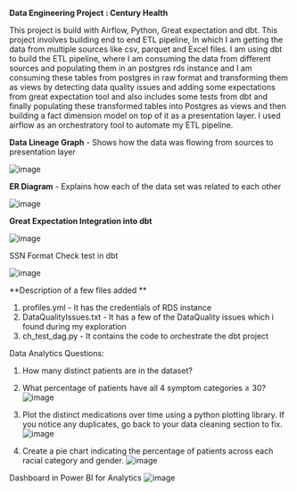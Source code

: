 **Data Engineering Project : Century Health**

This project is build with Airflow, Python, Great expectation and dbt. This project involves building end to end ETL pipeline, In which I am getting the data from multiple sources like csv, parquet and Excel files. I am using dbt to build the ETL pipeline, where I am consuming the data from different sources and populating them in an postgres rds instance and I am consuming these tables from postgres in raw format and transforming them as views by detecting data quality issues and adding some expectations from great expectation tool and also includes some tests from dbt and finally populating these transformed tables into Postgres as views and then building a fact dimension model on top of it as a presentation layer. I used airflow as an orchestratory tool to automate my ETL pipeline.

**Data Lineage Graph** - 
Shows how the data was flowing from sources to presentation layer

![image](https://github.com/user-attachments/assets/bb7800bb-b646-403e-9628-92d8e1cf45ee)


**ER Diagram** - 
Explains how each of the data set was related to each other

![image](https://github.com/user-attachments/assets/500d5d6a-ae77-4cb8-8531-39c937e0f1c5)


**Great Expectation Integration into dbt**

![image](https://github.com/user-attachments/assets/df2d2d9d-dbf4-45d3-a00b-25289b401115)

SSN Format Check test in dbt

![image](https://github.com/user-attachments/assets/8beaecd6-2a6f-42fd-8dd3-932aa8399284)



**Description of a few files added **

1. profiles.yml - It has the credentials of RDS instance
2. DataQualityIssues.txt - It has a few of the DataQuality issues which i found during my exploration
3. ch_test_dag.py - It contains the code to orchestrate the dbt project


Data Analytics Questions:

1. How many distinct patients are in the dataset?
4. What percentage of patients have all 4 symptom categories ≥ 30?
![image](https://github.com/user-attachments/assets/1234b734-1f20-4803-ae4c-0d875ea08fca)


2. Plot the distinct medications over time using a python plotting library. If you notice any duplicates, go back to your data cleaning section to fix.
![image](https://github.com/user-attachments/assets/10666d44-a2d2-48d4-b354-dceba10fc5d1)


3. Create a pie chart indicating the percentage of patients across each racial category and gender.
![image](https://github.com/user-attachments/assets/3662f349-9324-4ebe-8fee-8a8badadf07e)

Dashboard in Power BI for Analytics
![image](https://github.com/user-attachments/assets/94db791c-cfb7-465b-893d-56b8871ed8eb)
